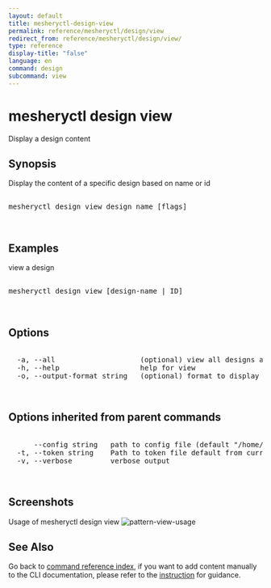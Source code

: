```yaml
---
layout: default
title: mesheryctl-design-view
permalink: reference/mesheryctl/design/view
redirect_from: reference/mesheryctl/design/view/
type: reference
display-title: "false"
language: en
command: design
subcommand: view
---
```


# mesheryctl design view

Display a design content

## Synopsis

Display the content of a specific design based on name or id

<pre class='codeblock-pre'>
<div class='codeblock'>
mesheryctl design view design name [flags]

</div>
</pre>

## Examples

view a design

<pre class='codeblock-pre'>
<div class='codeblock'>
mesheryctl design view [design-name | ID]

</div>
</pre>

## Options

<pre class='codeblock-pre'>
<div class='codeblock'>
  -a, --all                    (optional) view all designs available
  -h, --help                   help for view
  -o, --output-format string   (optional) format to display in [json|yaml] (default "yaml")

</div>
</pre>

## Options inherited from parent commands

<pre class='codeblock-pre'>
<div class='codeblock'>
      --config string   path to config file (default "/home/runner/.meshery/config.yaml")
  -t, --token string    Path to token file default from current context
  -v, --verbose         verbose output

</div>
</pre>

## Screenshots

Usage of mesheryctl design view
![pattern-view-usage](/assets/img/mesheryctl/patternView.png)

## See Also

Go back to [command reference index](/reference/mesheryctl/), if you want to add content manually to the CLI documentation, please refer to the [instruction](/project/contributing/contributing-cli#preserving-manually-added-documentation) for guidance.
